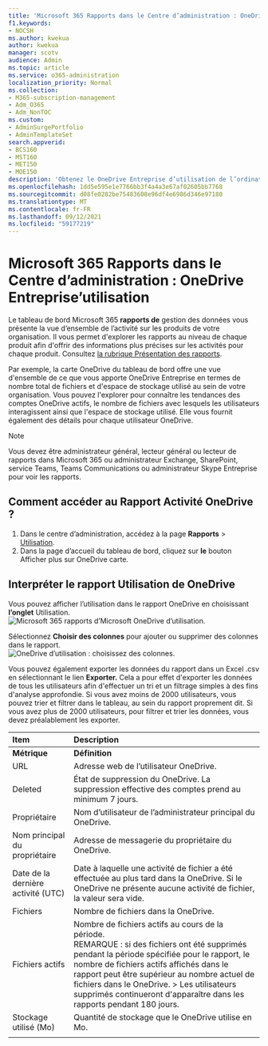 ```yaml
---
title: 'Microsoft 365 Rapports dans le Centre d’administration : OneDrive Entreprise’utilisation'
f1.keywords:
- NOCSH
ms.author: kwekua
author: kwekua
manager: scotv
audience: Admin
ms.topic: article
ms.service: o365-administration
localization_priority: Normal
ms.collection:
- M365-subscription-management
- Adm_O365
- Adm_NonTOC
ms.custom:
- AdminSurgePortfolio
- AdminTemplateSet
search.appverid:
- BCS160
- MST160
- MET150
- MOE150
description: 'Obtenez le OneDrive Entreprise d’utilisation de l’ordinateur pour connaître le nombre total de fichiers et de stockage utilisés au sein de votre organisation. '
ms.openlocfilehash: 1dd5e595e1e7766bb3f4a4a3e67af02605bb7768
ms.sourcegitcommit: d08fe0282be75483608e96df4e6986d346e97180
ms.translationtype: MT
ms.contentlocale: fr-FR
ms.lasthandoff: 09/12/2021
ms.locfileid: "59177219"
---
```

# <a name="microsoft-365-reports-in-the-admin-center---onedrive-for-business-usage"></a>Microsoft 365 Rapports dans le Centre d’administration : OneDrive Entreprise’utilisation

Le tableau de bord Microsoft 365 **rapports de** gestion des données vous présente la vue d’ensemble de l’activité sur les produits de votre organisation. Il vous permet d'explorer les rapports au niveau de chaque produit afin d'offrir des informations plus précises sur les activités pour chaque produit. Consultez [la rubrique Présentation des rapports](activity-reports.md).
  
Par exemple, la carte OneDrive du tableau de bord offre une vue d'ensemble de ce que vous apporte OneDrive Entreprise en termes de nombre total de fichiers et d'espace de stockage utilisé au sein de votre organisation. Vous pouvez l'explorer pour connaître les tendances des comptes OneDrive actifs, le nombre de fichiers avec lesquels les utilisateurs interagissent ainsi que l'espace de stockage utilisé. Elle vous fournit également des détails pour chaque utilisateur OneDrive.
  
> [!NOTE]
> Vous devez être administrateur général, lecteur général ou lecteur de rapports dans Microsoft 365 ou administrateur Exchange, SharePoint, service Teams, Teams Communications ou administrateur Skype Entreprise pour voir les rapports.  
 
## <a name="how-do-i-get-to-the-onedrive-activity-report"></a>Comment accéder au Rapport Activité OneDrive ?

1. Dans le centre d’administration, accédez à la page **Rapports** \> <a href="https://go.microsoft.com/fwlink/p/?linkid=2074756" target="_blank">Utilisation</a>. 
2. Dans la page d’accueil du tableau de bord, cliquez sur **le** bouton Afficher plus sur OneDrive carte.
  
## <a name="interpret-the-onedrive-usage-report"></a>Interpréter le rapport Utilisation de OneDrive

Vous pouvez afficher l’utilisation dans le rapport OneDrive en choisissant **l’onglet** Utilisation.<br/>![Microsoft 365 rapports d’Microsoft OneDrive d’utilisation.](../../media/3cdaf2fb-1817-479b-a0e1-2afa228690cf.png)

Sélectionnez **Choisir des colonnes** pour ajouter ou supprimer des colonnes dans le rapport.  <br/> ![OneDrive d’utilisation : choisissez des colonnes.](../../media/9ee80f25-cfe3-411d-8e31-08f1507d18c1.png)

Vous pouvez également exporter les données du rapport dans un Excel .csv en sélectionnant le lien **Exporter.** Cela a pour effet d'exporter les données de tous les utilisateurs afin d'effectuer un tri et un filtrage simples à des fins d'analyse approfondie. Si vous avez moins de 2000 utilisateurs, vous pouvez trier et filtrer dans le tableau, au sein du rapport proprement dit. Si vous avez plus de 2000 utilisateurs, pour filtrer et trier les données, vous devez préalablement les exporter. 
  
|Item|Description|
|:-----|:-----|
|**Métrique**|**Définition**|
|URL  <br/> |Adresse web de l’utilisateur OneDrive. <br/> |
|Deleted  <br/> |État de suppression du OneDrive. La suppression effective des comptes prend au minimum 7 jours.  <br/> |
|Propriétaire  <br/> |Nom d’utilisateur de l’administrateur principal du OneDrive.   <br/> |
|Nom principal du propriétaire  <br/> |Adresse de messagerie du propriétaire du OneDrive. <br/> |
|Date de la dernière activité (UTC)  <br/> | Date à laquelle une activité de fichier a été effectuée au plus tard dans la OneDrive. Si le OneDrive ne présente aucune activité de fichier, la valeur sera vide.  <br/> |
|Fichiers  <br/> |Nombre de fichiers dans la OneDrive. <br/>|
|Fichiers actifs  <br/> | Nombre de fichiers actifs au cours de la période.<br/> REMARQUE : si des fichiers ont été supprimés pendant la période spécifiée pour le rapport, le nombre de fichiers actifs affichés dans le rapport peut être supérieur au nombre actuel de fichiers dans le OneDrive. >  Les utilisateurs supprimés continueront d'apparaître dans les rapports pendant 180 jours.  <br/> |
|Stockage utilisé (Mo)  <br/> |Quantité de stockage que le OneDrive utilise en Mo. |
|||